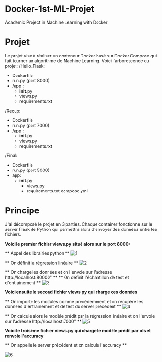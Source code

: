 # Docker-1st-ML-Projet
Academic Project in Machine Learning with Docker 
# Projet 
Le projet vise à réaliser un conteneur Docker basé sur Docker Compose qui fait tourner un algorithme de Machine Learning. 
Voici l'arborescence du projet: 
/Hello_Flask: 
  - Dockerfile
  - run.py (port 8000)
  - /app :
      - __init__.py
      - views.py
      - requirements.txt

/Recup: 
  - Dockerfile
  - run.py (port 7000)
  - /app :
    - __init__.py
    - views.py 
    - requirements.txt

/Final:
  - Dockerfile
  - run.py (port 5000)
  - app:
    - __init__.py
      - views.py
      - requirements.txt
compose.yml

# Principe 
J'ai décomposé le projet en 3 parties. 
Chaque container fonctionne sur le server Flask de Python qui permettra alors d'envoyer des données entre les fichiers. 

__Voici le premier fichier views.py situé alors sur le port 8000:__

** Appel des librairies python **
![1](https://user-images.githubusercontent.com/82390685/170136669-5f969bd6-0ec4-4f6a-a86f-347b512efecd.PNG)

** On définit la régression linéaire **
![2](https://user-images.githubusercontent.com/82390685/170136849-bedc4b3f-5673-48df-849b-6cdbd251d6cd.PNG)

** On charge les données et on l'envoie sur l'adresse http://localhost:80000" **
** On définit l'échantillon de test et d'entrainement **
![3](https://user-images.githubusercontent.com/82390685/170136872-c40f9961-8529-4d72-8345-03614f27f68f.PNG)

__Voici ensuite le second fichier views.py qui charge ces données__

** On importe les modules comme précédemment et on récupère les données d'entrainement et de test du server précédent **
![4](https://user-images.githubusercontent.com/82390685/170137403-49237c9a-f469-4158-8d42-1cb7787caa6b.PNG)

** On calcule alors le modèle prédit par la régression linéaire et on l'envoie sur l'adresse http://localhost:7000" **
![5](https://user-images.githubusercontent.com/82390685/170137705-f4d201bf-fbbf-4d6d-a8df-92b8f1537c49.PNG)

__Voici le troisème fichier views.py qui charge le modèle prédit par ols et renvoie l'accuracy__

** On appelle le server précédent et on calcule l'accuracy **

![6](https://user-images.githubusercontent.com/82390685/170137972-9481e93b-394b-4db6-8657-ec4f5e935a74.PNG)
